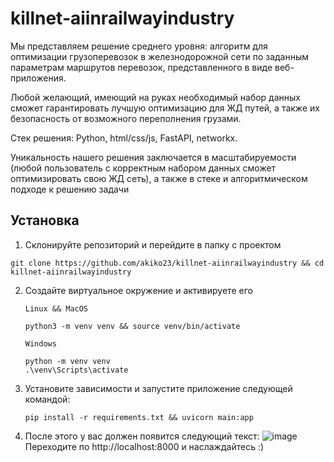 # killnet-aiinrailwayindustry

Мы представляем решение среднего уровня: алгоритм для оптимизации грузоперевозок в железнодорожной сети по заданным параметрам маршрутов перевозок, представленного в виде веб-приложения.

Любой желающий, имеющий на руках необходимый набор данных сможет гарантировать лучшую оптимизацию для ЖД путей, а также их безопасность от возможного переполнения грузами.

Стек решения: Python, html/css/js, FastAPI, networkx.

Уникальность нашего решения заключается в масштабируемости (любой пользователь с корректным набором данных сможет оптимизировать свою ЖД сеть), а также в стеке и алгоритмическом подходе к решению задачи

## Установка
1. Склонируйте репозиторий и перейдите в папку с проектом
  ```
  git clone https://github.com/akiko23/killnet-aiinrailwayindustry && cd killnet-aiinrailwayindustry
  ```
2. Создайте виртуальное окружение и активируете его
   
   `Linux && MacOS`
    ```
    python3 -m venv venv && source venv/bin/activate
    ```
    `Windows`
      ```
      python -m venv venv
      .\venv\Scripts\activate
      ```
3. Установите зависимости и запустите приложение следующей командой:
   ```
   pip install -r requirements.txt && uvicorn main:app
   ```
4. После этого у вас должен появится следующий текст:
![image](https://github.com/akiko23/killnet-aiinrailwayindustry/assets/101889433/38a73440-669a-4a8d-9a69-db8305494d3f)
Переходите по http://localhost:8000 и наслаждайтесь :)
